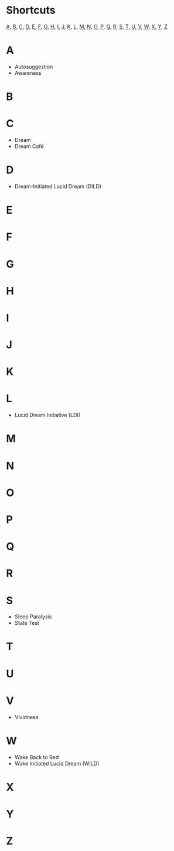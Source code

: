 # Shortcuts
[A](https://github.com/dreamcafedevs/Dictionary/blob/main/list.md#a), [B](https://github.com/dreamcafedevs/Dictionary/blob/main/list.md#b), [C](https://github.com/dreamcafedevs/Dictionary/blob/main/list.md#c), [D](https://github.com/dreamcafedevs/Dictionary/blob/main/list.md#d), [E](https://github.com/dreamcafedevs/Dictionary/blob/main/list.md#e), [F](https://github.com/dreamcafedevs/Dictionary/blob/main/list.md#f), [G](https://github.com/dreamcafedevs/Dictionary/blob/main/list.md#g), [H](https://github.com/dreamcafedevs/Dictionary/blob/main/list.md#h), [I](https://github.com/dreamcafedevs/Dictionary/blob/main/list.md#i), [J](https://github.com/dreamcafedevs/Dictionary/blob/main/list.md#j), [K](https://github.com/dreamcafedevs/Dictionary/blob/main/list.md#k), [L](https://github.com/dreamcafedevs/Dictionary/blob/main/list.md#l), [M](https://github.com/dreamcafedevs/Dictionary/blob/main/list.md#m), [N](https://github.com/dreamcafedevs/Dictionary/blob/main/list.md#n), [O](https://github.com/dreamcafedevs/Dictionary/blob/main/list.md#o), [P](https://github.com/dreamcafedevs/Dictionary/blob/main/list.md#p), [Q](https://github.com/dreamcafedevs/Dictionary/blob/main/list.md#q), [R](https://github.com/dreamcafedevs/Dictionary/blob/main/list.md#r), [S](https://github.com/dreamcafedevs/Dictionary/blob/main/list.md#s), [T](https://github.com/dreamcafedevs/Dictionary/blob/main/list.md#t), [U](https://github.com/dreamcafedevs/Dictionary/blob/main/list.md#u), [V](https://github.com/dreamcafedevs/Dictionary/blob/main/list.md#v), [W](https://github.com/dreamcafedevs/Dictionary/blob/main/list.md#w), [X](https://github.com/dreamcafedevs/Dictionary/blob/main/list.md#x), [Y](https://github.com/dreamcafedevs/Dictionary/blob/main/list.md#y), [Z](https://github.com/dreamcafedevs/Dictionary/blob/main/list.md#z)

# A
- Autosuggestion
- Awareness

# B

# C
- Dream
- Dream Café

# D
- Dream-Initiated Lucid Dream (DILD)

# E 

# F

# G

# H

# I

# J

# K

# L
- Lucid Dream Initiative (LDI)

# M 

# N

# O

# P

# Q

# R

# S
- Sleep Paralysis
- State Test

# T

# U 

# V 
- Vividness

# W
- Wake Back to Bed
- Wake Initiated Lucid Dream (WILD)

# X

# Y

# Z
